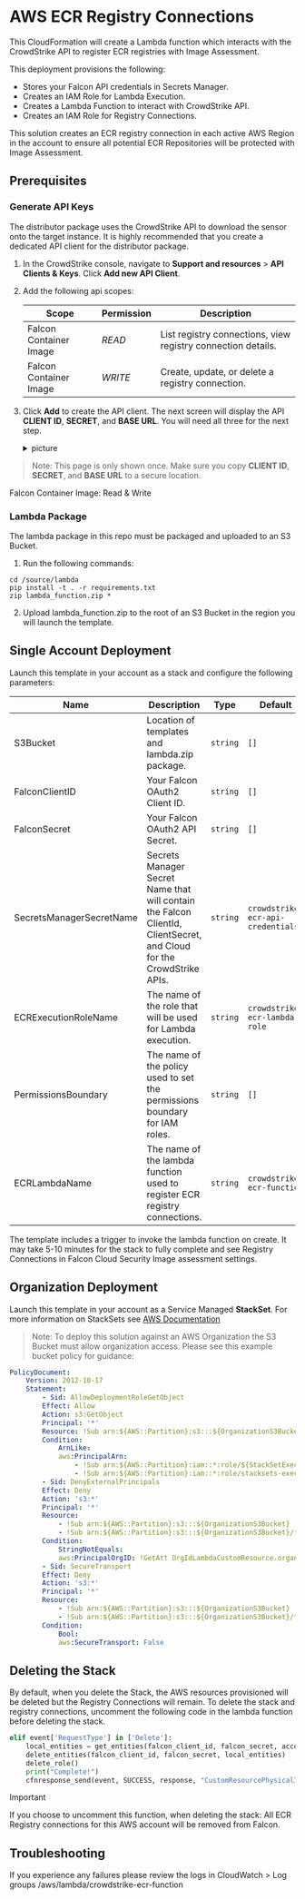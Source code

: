 # AWS ECR Registry Connections

This CloudFormation will create a Lambda function which interacts with the CrowdStrike API to register ECR registries with Image Assessment.

This deployment provisions the following:

- Stores your Falcon API credentials in Secrets Manager.
- Creates an IAM Role for Lambda Execution.
- Creates a Lambda Function to interact with CrowdStrike API.
- Creates an IAM Role for Registry Connections.

This solution creates an ECR registry connection in each active AWS Region in the account to ensure all potential ECR Repositories will be protected with Image Assessment.

## Prerequisites

### Generate API Keys

The distributor package uses the CrowdStrike API to download the sensor onto the target instance. It is highly recommended that you create a dedicated API client for the distributor package.

1. In the CrowdStrike console, navigate to **Support and resources** > **API Clients & Keys**. Click **Add new API Client**.
2. Add the following api scopes:

    | Scope                  | Permission | Description                                                  |
    | ---------------------- | ---------- | -------------------------------------------------------------|
    | Falcon Container Image | *READ*     | List registry connections, view registry connection details. |
    | Falcon Container Image | *WRITE*    | Create, update, or delete a registry connection.             |

3. Click **Add** to create the API client. The next screen will display the API **CLIENT ID**, **SECRET**, and **BASE URL**. You will need all three for the next step.

    <details><summary>picture</summary>
    <p>

    ![api-client-keys](./assets/api-client-keys.png)

    </p>
    </details>

> Note: This page is only shown once. Make sure you copy **CLIENT ID**, **SECRET**, and **BASE URL** to a secure location.

Falcon Container Image: Read & Write

### Lambda Package
The lambda package in this repo must be packaged and uploaded to an S3 Bucket.

1. Run the following commands:

```
cd /source/lambda
pip install -t . -r requirements.txt
zip lambda_function.zip *
```

2. Upload lambda_function.zip to the root of an S3 Bucket in the region you will launch the template.

## Single Account Deployment

Launch this template in your account as a stack and configure the following parameters:

| Name  | Description   | Type  | Default | Required |
| ----- | ------------- | ----- | ------- | :------: |
| S3Bucket  | Location of templates and lambda.zip package. | `string` | `[]`  |    yes    |
| FalconClientID  | Your Falcon OAuth2 Client ID. | `string` | `[]`  |    yes    |
| FalconSecret  | Your Falcon OAuth2 API Secret. | `string` | `[]`  |    yes    |
| SecretsManagerSecretName  | Secrets Manager Secret Name that will contain the Falcon ClientId, ClientSecret, and Cloud for the CrowdStrike APIs. | `string` | `crowdstrike-ecr-api-credentials`  |    yes    |
| ECRExecutionRoleName  | The name of the role that will be used for Lambda execution. | `string` | `crowdstrike-ecr-lambda-role`  |    yes    |
| PermissionsBoundary  | The name of the policy used to set the permissions boundary for IAM roles. | `string` | `[]`  |    no    |
| ECRLambdaName  | The name of the lambda function used to register ECR registry connections. | `string` | `crowdstrike-ecr-function`  |    yes    |

The template includes a trigger to invoke the lambda function on create.  It may take 5-10 minutes for the stack to fully complete and see Registry Connections in Falcon Cloud Security Image assessment settings.

## Organization Deployment

Launch this template in your account as a Service Managed **StackSet**.  For more information on StackSets see [AWS Documentation](https://docs.aws.amazon.com/AWSCloudFormation/latest/UserGuide/stacksets-orgs-associate-stackset-with-org.html)

> Note: To deploy this solution against an AWS Organization the S3 Bucket must allow organization access.  Please see this example bucket policy for guidance:

```yaml
PolicyDocument:
    Version: 2012-10-17
    Statement:
        - Sid: AllowDeploymentRoleGetObject
        Effect: Allow
        Action: s3:GetObject
        Principal: '*'
        Resource: !Sub arn:${AWS::Partition}:s3:::${OrganizationS3Bucket}/*
        Condition:
            ArnLike:
            aws:PrincipalArn:
                - !Sub arn:${AWS::Partition}:iam::*:role/${StackSetExecutionRole}
                - !Sub arn:${AWS::Partition}:iam::*:role/stacksets-exec-*
        - Sid: DenyExternalPrincipals
        Effect: Deny
        Action: 's3:*'
        Principal: '*'
        Resource:
            - !Sub arn:${AWS::Partition}:s3:::${OrganizationS3Bucket}
            - !Sub arn:${AWS::Partition}:s3:::${OrganizationS3Bucket}/*
        Condition:
            StringNotEquals:
            aws:PrincipalOrgID: !GetAtt OrgIdLambdaCustomResource.organization_id
        - Sid: SecureTransport
        Effect: Deny
        Action: 's3:*'
        Principal: '*'
        Resource:
            - !Sub arn:${AWS::Partition}:s3:::${OrganizationS3Bucket}
            - !Sub arn:${AWS::Partition}:s3:::${OrganizationS3Bucket}/*
        Condition:
            Bool:
            aws:SecureTransport: False
```

## Deleting the Stack
By default, when you delete the Stack, the AWS resources provisioned will be deleted but the Registry Connections will remain.  To delete the stack and registry connections, uncomment the following code in the lambda function before deleting the stack.

```python
elif event['RequestType'] in ['Delete']:
    local_entities = get_entities(falcon_client_id, falcon_secret, account)
    delete_entities(falcon_client_id, falcon_secret, local_entities)
    delete_role()
    print("Complete!")
    cfnresponse_send(event, SUCCESS, response, "CustomResourcePhysicalID")
```

> [!IMPORTANT]
> If you choose to uncomment this function, when deleting the stack:
> All ECR Registry connections for this AWS account will be removed from Falcon.

## Troubleshooting
If you experience any failures please review the logs in CloudWatch > Log groups /aws/lambda/crowdstrike-ecr-function